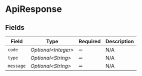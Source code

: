 # ApiResponse


## Fields

| Field                | Type                 | Required             | Description          |
| -------------------- | -------------------- | -------------------- | -------------------- |
| `code`               | *Optional\<Integer>* | :heavy_minus_sign:   | N/A                  |
| `type`               | *Optional\<String>*  | :heavy_minus_sign:   | N/A                  |
| `message`            | *Optional\<String>*  | :heavy_minus_sign:   | N/A                  |